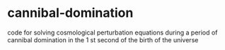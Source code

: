 # cannibal-domination
code for solving cosmological perturbation equations during a period of cannibal domination in the 1 st second of the birth of the universe
